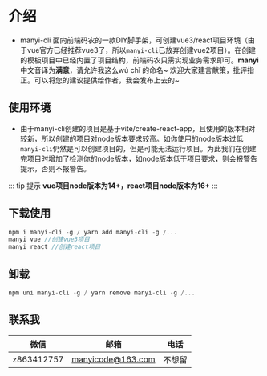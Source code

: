# 介绍

- manyi-cli 面向前端码农的一款DIY脚手架，可创建vue3/react项目环境（由于vue官方已经推荐vue3了，所以`manyi-cli`已放弃创建vue2项目）。在创建的模板项目中已经内置了项目结构，前端码农只需实现业务需求即可。**manyi**中文音译为**满意**，请允许我这么wú chǐ 的命名~ 欢迎大家建言献策，批评指正。可以将您的建议提供给作者，我会发布上去的~ 

## 使用环境  

- 由于manyi-cli创建的项目是基于vite/create-react-app，且使用的版本相对较新，所以创建的项目对node版本要求较高。如你使用的node版本过低`manyi-cli`仍然是可以创建项目的，但是可能无法运行项目。为此我们在创建完项目时增加了检测你的node版本，如node版本低于项目要求，则会报警告提示，否则不报警告。

::: tip 提示
**vue项目node版本为14+，react项目node版本为16+** 
:::

## 下载使用
```js
npm i manyi-cli -g / yarn add manyi-cli -g /...
manyi vue //创建vue3项目
manyi react //创建react项目
```

## 卸载
```js
npm uni manyi-cli -g / yarn remove manyi-cli -g /...
```


## 联系我
| 微信           | 邮箱           | 电话  |
| ------------- |:-------------: | -----|
| z863412757      | manyicode@163.com | 不想留 |
